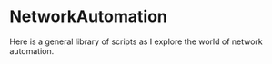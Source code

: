 # NetworkAutomation
Here is a general library of scripts as I explore the world of network automation.
